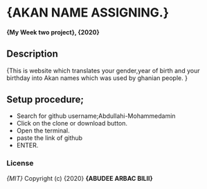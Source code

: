 # {AKAN NAME ASSIGNING.}
#### {My Week two project}, {2020}

## Description
{This is website which translates your gender,year of birth and your birthday into Akan names which was used by ghanian people. }
## Setup procedure;
* Search for github username;Abdullahi-Mohammedamin
* Click on the clone or download button.
* Open the terminal.
* paste the link of github
* ENTER.
### License
*{MIT}*
Copyright (c) {2020} **{ABUDEE  ARBAC BILII}**
  
